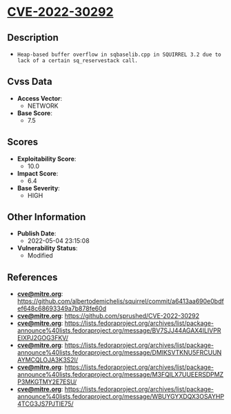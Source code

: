 
# [CVE-2022-30292](https://cve.mitre.org/cgi-bin/cvename.cgi?name=CVE-2022-30292)

## Description

- `Heap-based buffer overflow in sqbaselib.cpp in SQUIRREL 3.2 due to lack of a certain sq_reservestack call.`

## Cvss Data

- **Access Vector**:
  - NETWORK
- **Base Score**:
  - 7.5

## Scores

- **Exploitability Score**:
  - 10.0
- **Impact Score**:
  - 6.4
- **Base Severity**:
  - HIGH

## Other Information

- **Publish Date**:
  - 2022-05-04 23:15:08
- **Vulnerability Status**:
  - Modified

## References

- **cve@mitre.org**: https://github.com/albertodemichelis/squirrel/commit/a6413aa690e0bdfef648c68693349a7b878fe60d
- **cve@mitre.org**: https://github.com/sprushed/CVE-2022-30292
- **cve@mitre.org**: https://lists.fedoraproject.org/archives/list/package-announce%40lists.fedoraproject.org/message/BV7SJJ44AGAX4ILIVPREIXPJ2GOG3FKV/
- **cve@mitre.org**: https://lists.fedoraproject.org/archives/list/package-announce%40lists.fedoraproject.org/message/DMIKSVTKNU5FRCUUNAYMCQLOJA3K3S2I/
- **cve@mitre.org**: https://lists.fedoraproject.org/archives/list/package-announce%40lists.fedoraproject.org/message/M3FQILX7UUEERSDPMZP3MKGTMY2E7ESU/
- **cve@mitre.org**: https://lists.fedoraproject.org/archives/list/package-announce%40lists.fedoraproject.org/message/WBUYGYXDQX3OSAYHP4TCG3JS7PJTIE75/
